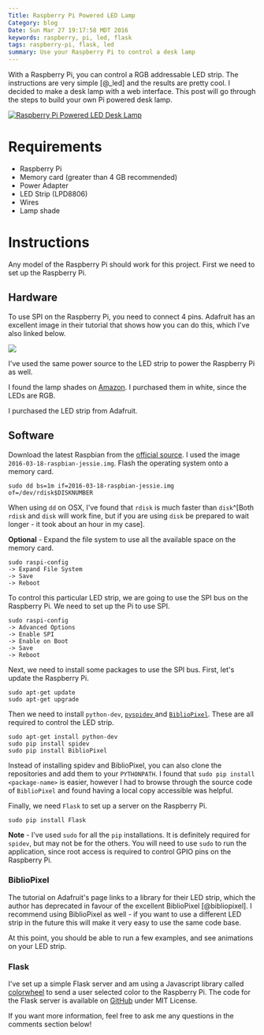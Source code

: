 ```yaml
---
Title: Raspberry Pi Powered LED Lamp
Category: blog
Date: Sun Mar 27 19:17:58 MDT 2016
keywords: raspberry, pi, led, flask
tags: raspberry-pi, flask, led
summary: Use your Raspberry Pi to control a desk lamp
---
```


With a Raspberry Pi, you can control a RGB addressable LED strip.
The instructions are very simple [@_led] and the results are pretty cool.
I decided to make a desk lamp with a web interface.
This post will go through the steps to build your own Pi powered desk lamp.

[![Raspberry Pi Powered LED Desk Lamp](https://giant.gfycat.com/UnfortunatePessimisticFruitfly.gif)](https://gfycat.com/CoolEvergreenArcticseal)

# Requirements

* Raspberry Pi
* Memory card (greater than 4 GB recommended)
* Power Adapter
* LED Strip (LPD8806)
* Wires
* Lamp shade

# Instructions

Any model of the Raspberry Pi should work for this project.
First we need to set up the Raspberry Pi.

## Hardware

To use SPI on the Raspberry Pi, you need to connect 4 pins.
Adafruit has an excellent image in their tutorial that shows how you can do this, which I've also linked below.

![](/images/raspberry_pi_diagram.png)

I've used the same power source to the LED strip to power the Raspberry Pi as well.

I found the lamp shades on [Amazon](http://www.amazon.com/s/field-keywords=puzzle+lamp).
I purchased them in white, since the LEDs are RGB.

I purchased the LED strip from Adafruit.

## Software

Download the latest Raspbian from the [official source](https://www.raspberrypi.org/downloads/raspbian/).
I used the image `2016-03-18-raspbian-jessie.img`.
Flash the operating system onto a memory card.

    sudo dd bs=1m if=2016-03-18-raspbian-jessie.img of=/dev/rdisk$DISKNUMBER

When using `dd` on OSX, I've found that `rdisk` is much faster than `disk`^[Both `rdisk` and `disk` will work fine, but if you are using `disk` be prepared to wait longer - it took about an hour in my case].

**Optional** - Expand the file system to use all the available space on the memory card.

    sudo raspi-config
    -> Expand File System
    -> Save
    -> Reboot

To control this particular LED strip, we are going to use the SPI bus on the Raspberry Pi.
We need to set up the Pi to use SPI.

    sudo raspi-config
    -> Advanced Options
    -> Enable SPI
    -> Enable on Boot
    -> Save
    -> Reboot

Next, we need to install some packages to use the SPI bus.
First, let's update the Raspberry Pi.

    sudo apt-get update
    sudo apt-get upgrade

Then we need to install `python-dev`, [ `pyspidev` ]( https://github.com/doceme/py-spidev ) and [`BiblioPixel`](https://github.com/ManiacalLabs/BiblioPixel).
These are all required to control the LED strip.

    sudo apt-get install python-dev
    sudo pip install spidev
    sudo pip install BiblioPixel

Instead of installing spidev and BiblioPixel, you can also clone the repositories and add them to your `PYTHONPATH`.
I found that `sudo pip install <package-name>` is easier, however I had to browse through the source code of `BiblioPixel` and found having a local copy accessible was helpful.

Finally, we need `Flask` to set up a server on the Raspberry Pi.

    sudo pip install Flask

**Note** - I've used `sudo` for all the `pip` installations. It is definitely required for `spidev`, but may not be for the others. You will need to use `sudo` to run the application, since root access is required to control GPIO pins on the Raspberry Pi.

### BiblioPixel

The tutorial on Adafruit's page links to a library for their LED strip, which the author has deprecated in favour of the excellent BiblioPixel [@bibliopixel].
I recommend using BiblioPixel as well - if you want to use a different LED strip in the future this will make it very easy to use the same code base.

At this point, you should be able to run a few examples, and see animations on your LED strip.

### Flask

I've set up a simple Flask server and am using a Javascript library called [colorwheel](https://jweir.github.io/colorwheel/) to send a user selected color to the Raspberry Pi.
The code for the Flask server is available on [GitHub](https://github.com/kdheepak89/arp) under MIT License.

If you want more information, feel free to ask me any questions in the comments section below! 

